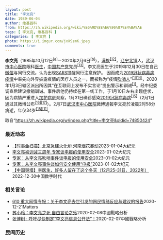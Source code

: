 ```yaml
---
layout: post
title: "李文亮"
date: 1989-06-04
author: 维基百科
from: https://zh.wikipedia.org/wiki/%E6%9D%8E%E6%96%87%E4%BA%AE
tags: [ 李文亮, 维基百科 ]
categories: [ 李文亮 ]
photo: https://i.imgur.com/jxXSzmK.jpeg
comments: true
---
```

<div class="mw-parser-output"><div id="noteTA-86a2cf6f" class="noteTA"><div class="noteTA-group"><div data-noteta-group-source="module" data-noteta-group="Medicine"></div><div data-noteta-group-source="module" data-noteta-group="地名"></div></div><div class="noteTA-local"><div data-noteta-code="zh-hans:互联网+; zh-hant:互聯網+;"></div><div data-noteta-code="zh-cn:卡洛·乌尔巴尼; zh-hk:卡爾婁·武爾班尼; zh-tw:卡洛·厄巴尼;"></div><div data-noteta-code="zh-cn:弗吉尼亚大学; zh-tw:維吉尼亞大學; zh-hk:維珍尼亞大學;"></div></div></div>

<p><b>李文亮</b>（1985年10月12日<sup id="cite_ref-3" class="reference"><a href="#cite_note-3">[a]</a></sup>－2020年2月6日<sup id="cite_ref-13" class="reference"><a href="#cite_note-13">[b]</a></sup>），<a href="/wiki/%E6%BB%A1%E6%97%8F" title="满族">满族</a><sup id="cite_ref-14" class="reference"><a href="#cite_note-14">[12]</a></sup>，<a href="/wiki/%E8%BE%BD%E5%AE%81%E7%9C%81" title="辽宁省">辽宁</a><a href="/wiki/%E5%8C%97%E9%95%87%E5%B8%82" title="北镇市">北镇</a>人，<a href="/wiki/%E6%AD%A6%E6%B1%89%E5%B8%82%E4%B8%AD%E5%BF%83%E5%8C%BB%E9%99%A2" title="武汉市中心医院">武汉市中心医院</a>眼科<a href="/wiki/%E5%8C%BB%E7%94%9F" title="医生">医生</a>，<a href="/wiki/%E4%B8%AD%E5%9B%BD%E5%85%B1%E4%BA%A7%E5%85%9A" title="中国共产党">中国共产党</a>党员<sup id="cite_ref-15" class="reference"><a href="#cite_note-15">[13]</a></sup>。李文亮医生于2019年12月30日在自己<a href="/wiki/%E5%BE%AE%E4%BF%A1" title="微信">微信</a>与同行交流，认为出现<a href="/wiki/%E5%9A%B4%E9%87%8D%E6%80%A5%E6%80%A7%E5%91%BC%E5%90%B8%E7%B3%BB%E7%B5%B1%E7%B6%9C%E5%90%88%E7%97%87" title="嚴重急性呼吸系統綜合症">SARS</a>提醒同行注意保护。 因而成为<a href="/wiki/2019%E5%86%A0%E7%8A%B6%E7%97%85%E6%AF%92%E7%97%85%E7%96%AB%E6%83%85" title="2019冠状病毒病疫情">2019冠状病毒病疫情</a>中率先向外界披露疫情的医疗人员之一，而被称为“疫情<a href="/wiki/%E5%90%B9%E5%93%A8%E4%BA%BA" title="吹哨人">吹哨人</a>”<sup id="cite_ref-财新_1-1" class="reference"><a href="#cite_note-财新-1">[1]</a></sup><sup id="cite_ref-16" class="reference"><a href="#cite_note-16">[14]</a></sup>，2020年1月3日辖区派出所因其“在互联网上发布不实言论”提出警示和训诫<sup id="cite_ref-财新_1-2" class="reference"><a href="#cite_note-财新-1">[1]</a></sup>。经中纪委调查后建议撤销训诫。事件后他仍持续在第一线工作，于1月10日左右出现症状，因为病情严重进入<a href="/wiki/%E5%8A%A0%E6%8A%A4%E7%97%85%E6%88%BF" class="mw-redirect" title="加护病房">加护病房</a>观察，1月31日确诊感染<a href="/wiki/2019%E5%86%A0%E7%8B%80%E7%97%85%E6%AF%92%E7%97%85" class="mw-redirect" title="2019冠狀病毒病">2019冠狀病毒病</a><sup id="cite_ref-监察答记者问_17-0" class="reference"><a href="#cite_note-监察答记者问-17">[15]</a></sup>（2月1日通过其微博公布<sup id="cite_ref-18" class="reference"><a href="#cite_note-18">[16]</a></sup><sup id="cite_ref-19" class="reference"><a href="#cite_note-19">[17]</a></sup>）。2月7日<a href="/wiki/%E6%AD%A6%E6%B1%89%E5%B8%82%E4%B8%AD%E5%BF%83%E5%8C%BB%E9%99%A2" title="武汉市中心医院">武汉市中心医院</a>微博通報李文亮於凌晨2时58分病逝，年仅34岁<sup id="cite_ref-20" class="reference"><a href="#cite_note-20">[18]</a></sup><sup id="cite_ref-wjw.wuhan_12-1" class="reference"><a href="#cite_note-wjw.wuhan-12">[11]</a></sup>。
</p>
</div><noscript><img src="//zh.wikipedia.org/wiki/Special:CentralAutoLogin/start?type=1x1" alt="" title="" width="1" height="1" style="border: none; position: absolute;"></noscript>
<div class="printfooter" data-nosnippet="">取自“<a dir="ltr" href="https://zh.wikipedia.org/w/index.php?title=李文亮&amp;oldid=74850424">https://zh.wikipedia.org/w/index.php?title=李文亮&amp;oldid=74850424</a>”</div><div id="recent-news"><h3>最近动态</h3><ul><li><a href="https://nodebe4.github.io/waimei/2023-01-04/%E6%97%B6%E4%BA%8B%E9%87%91%E6%89%AB%E6%8F%8F-%E5%8C%97%E4%BA%AC%E6%80%A5%E5%BB%BA%E7%81%AB%E5%8C%96%E7%82%89-%E6%B2%B3%E5%8D%97%E7%83%9F%E8%8A%B1%E6%9A%B4%E5%8A%A8" title="【时事金扫描】北京急建火化炉 河南烟花暴动—— 【大纪元2023年01月05日讯】大家好，欢迎收看“时事金扫描”。我是金然。 今天焦点：“老子故里”爆发烟花暴动，全程视频追踪；李文亮遭训诫三周年...">【时事金扫描】北京急建火化炉 河南烟花暴动</a><time>2023-01-04</time><a class="tag">大纪元</a></li>
<li><a href="https://nodebe4.github.io/waimei/2023-01-02/%E6%9D%8E%E6%96%87%E4%BA%AE%E8%A2%AB%E8%AE%AD%E8%AF%AB%E4%B8%89%E5%91%A8%E5%B9%B4-%E4%B8%93%E5%AE%B6%E8%B0%88%E7%94%B5%E6%8A%A5%E7%9A%84%E4%BD%BF%E7%94%A8%E5%AE%89%E5%85%A8" title="李文亮被训诫三周年 专家谈电报的使用安全—— 【大纪元2023年01月03日讯】（大纪元记者李熙采访报导）“年终岁末，唏嘘不已，一地鸡毛，不由得怀念李文亮医生哨声响起三周年了。”2日，硅谷工程师...">李文亮被训诫三周年 专家谈电报的使用安全</a><time>2023-01-02</time><a class="tag">大纪元</a></li>
<li><a href="https://nodebe4.github.io/waimei/2023-01-02/%E4%B8%93%E5%AE%B6-%E4%BB%8E%E6%9D%8E%E6%96%87%E4%BA%AE%E5%90%B9%E5%93%A8%E4%BA%8B%E4%BB%B6%E8%B0%88%E7%94%B5%E6%8A%A5%E7%9A%84%E4%BD%BF%E7%94%A8%E5%AE%89%E5%85%A8" title="专家：从李文亮吹哨事件谈电报的使用安全—— 【大纪元2023年01月03日讯】（大纪元记者李熙采访报导）“年终岁末，唏嘘不已，一地鸡毛，不由得怀念李文亮医生哨声响起三周年了。”2日，硅谷工程师钟...">专家：从李文亮吹哨事件谈电报的使用安全</a><time>2023-01-02</time><a class="tag">大纪元</a></li>
<li><a href="https://nodebe4.github.io/waimei/2023-01-02/%E4%B8%93%E5%AE%B6-%E4%BB%8E%E6%9D%8E%E6%96%87%E4%BA%AE%E4%BA%8B%E4%BB%B6%E8%B0%88%E5%A6%82%E4%BD%95%E5%AE%89%E5%85%A8%E4%BD%BF%E7%94%A8-%E7%94%B5%E6%8A%A5" title="专家：从李文亮事件谈如何安全使用“电报”—— 【大纪元2023年01月03日讯】（大纪元记者李熙采访报导）“年终岁末，唏嘘不已，一地鸡毛，不由得怀念李文亮医生哨声响起三周年了。”2日，硅谷工程师...">专家：从李文亮事件谈如何安全使用“电报”</a><time>2023-01-02</time><a class="tag">大纪元</a></li>
<li><a href="https://nodebe4.github.io/waimei/2022-12-30/%E4%B8%AD%E5%9B%BD%E5%93%AD%E5%A2%99-%E6%9D%8E%E5%8C%BB%E7%94%9F-%E5%A5%BD%E5%A4%9A%E4%BA%BA%E7%95%99%E5%9C%A8%E4%BA%86%E8%BF%99%E4%B8%AA%E5%86%AC%E5%A4%A9-12%E6%9C%8825-31%E6%97%A5-2022%E5%B9%B4" title="【中国哭墙】李医生，好多人留在了这个冬天（12月25-31日，2022年）—— CDT 档案卡 标题：【中国哭墙】李医生，好多人留在了这个冬天（12月25-31日，2022年）作者：李文亮医生微...">【中国哭墙】李医生，好多人留在了这个冬天（12月25-31日，2022年）</a><time>2022-12-30</time><a class="tag">中国数字时代</a></li>
</ul></div><div id="open-opinion"><h3>相关言论</h3><ul><li><a href="https://nodebe4.github.io/opinion/2020-12-21/610-%E9%87%8D%E5%A4%A7%E7%BD%91%E6%83%85%E4%B8%93%E6%8A%A5-%E5%85%B3%E4%BA%8E%E6%9D%8E%E6%96%87%E4%BA%AE%E5%8E%BB%E4%B8%96%E5%BC%95%E5%8F%91%E7%9A%84%E7%BD%91%E6%B0%91%E6%83%85%E7%BB%AA%E5%8F%8D%E5%BA%94%E4%B8%8E%E5%BB%BA%E8%AE%AE%E7%9A%84%E6%8A%A5%E5%91%8A/" title="野兽爱智慧">610 重大网情专报：关于李文亮去世引发的网民情绪反应与建议的报告</a><time>2020-12-21</time><a class="tag">Matters</a></li>
<li><a href="https://nodebe4.github.io/opinion/2020-02-08/%E8%8B%8F%E5%B0%8F%E7%8E%B2-%E6%9D%8E%E6%96%87%E4%BA%AE%E4%B9%8B%E6%AD%BB-%E8%87%AA%E7%94%B1%E8%A8%80%E8%AE%BA%E4%B9%8B%E6%AE%87/" title="苏小玲">苏小玲：李文亮之死 自由言论之殇</a><time>2020-02-08</time><a class="tag">中國戰略分析</a></li>
<li><a href="https://nodebe4.github.io/opinion/2020-02-07/%E5%BC%A0%E5%8D%9A%E6%A0%91-%E5%91%BC%E5%90%81%E5%B0%BD%E5%BF%AB%E5%88%B6%E5%AE%9A-%E6%9D%8E%E6%96%87%E4%BA%AE%E4%BF%A1%E6%81%AF%E5%85%AC%E5%BC%80%E6%B3%95/" title="张博树">张博树 : 呼吁尽快制定“李文亮信息公开法”！</a><time>2020-02-07</time><a class="tag">中國戰略分析</a></li>
</ul></div><div id="mjls-record"><h3>民间历史</h3><ul></ul></div>
